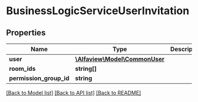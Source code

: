 # BusinessLogicServiceUserInvitation

## Properties
Name | Type | Description | Notes
------------ | ------------- | ------------- | -------------
**user** | [**\Alfaview\Model\CommonUser**](CommonUser.md) |  | [optional] 
**room_ids** | **string[]** |  | [optional] 
**permission_group_id** | **string** |  | [optional] 

[[Back to Model list]](../README.md#documentation-for-models) [[Back to API list]](../README.md#documentation-for-api-endpoints) [[Back to README]](../README.md)



